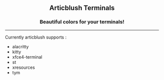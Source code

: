 <h2 align="center">Articblush Terminals</h2> 
 <h3 align="center">Beautiful colors for your terminals!</h3>
 
 ----
 
Currently articblush supports :
- alacritty
- kitty
- xfce4-terminal
- st
- xresources
- tym
